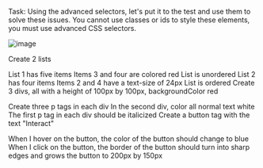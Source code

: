 Task: Using the advanced selectors, let's put it to the test and use them to solve these issues. You cannot use classes or ids to style these elements, you must use advanced CSS selectors.

![image](https://github.com/user-attachments/assets/bdefc1a5-19d7-4250-a129-3011bcc4913b)

Create 2 lists

List 1 has five items
Items 3 and four are colored red 
List is unordered
List 2 has four items
Items 2 and 4 have a text-size of 24px
List is ordered
Create 3 divs, all with a height of 100px by 100px, backgroundColor red

Create three p tags in each div
In the second div, color all normal text white
The first p tag in each div should be italicized
 Create a button tag with the text "Interact"

When I hover on the button, the color of the button should change to blue
When I click on the button, the border of the button should turn into sharp edges  and grows the button to 200px by 150px
